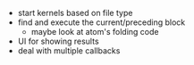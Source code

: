 - start kernels based on file type
- find and execute the current/preceding block
    - maybe look at atom's folding code
- UI for showing results
- deal with multiple callbacks
